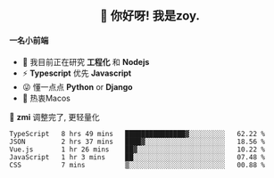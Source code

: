 <h2 align="center">👋 你好呀! 我是zoy.</h2>

#### 一名小前端

- 🌱 我目前正在研究 **工程化** 和 **Nodejs**
- ⚡ **Typescript** 优先 **Javascript**
- 😜 懂一点点 **Python** or **Django**
- 🚀 热衷Macos

🌟 **zmi** 调整完了, 更轻量化




<!--
**l-zoy/l-zoy** is a ✨ _special_ ✨ repository because its `README.md` (this file) appears on your GitHub profile.

Here are some ideas to get you started:

- 🔭 I’m currently working on ...
- 🌱 I’m currently learning ...
- 👯 I’m looking to collaborate on ...
- 🤔 I’m looking for help with ...
- 💬 Ask me about ...
- 📫 How to reach me: ...
- 😄 Pronouns: ...
- ⚡ Fun fact: ...
-->

<!--START_SECTION:waka-->
```text
TypeScript   8 hrs 49 mins   ███████████████▓░░░░░░░░░   62.22 % 
JSON         2 hrs 37 mins   ████▓░░░░░░░░░░░░░░░░░░░░   18.56 % 
Vue.js       1 hr 26 mins    ██▓░░░░░░░░░░░░░░░░░░░░░░   10.22 % 
JavaScript   1 hr 3 mins     ██░░░░░░░░░░░░░░░░░░░░░░░   07.48 % 
CSS          7 mins          ▒░░░░░░░░░░░░░░░░░░░░░░░░   00.88 % 
```
<!--END_SECTION:waka-->
